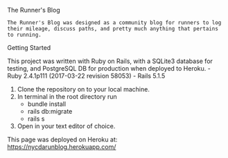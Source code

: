 The Runner's Blog

	The Runner's Blog was designed as a community blog for runners to log their mileage, discuss paths, and pretty much anything that pertains to running.

Getting Started

This project was written with Ruby on Rails, with a SQLite3 database for testing, and PostgreSQL DB for production when deployed to Heroku.
	- Ruby 2.4.1p111 (2017-03-22 revision 58053)
	- Rails 5.1.5

1. Clone the repository on to your local machine.
2. In terminal in the root directory run
	- bundle install
	- rails db:migrate
	- rails s
3. Open in your text editor of choice.

This page was deployed on Heroku at:
https://nycdarunblog.herokuapp.com/